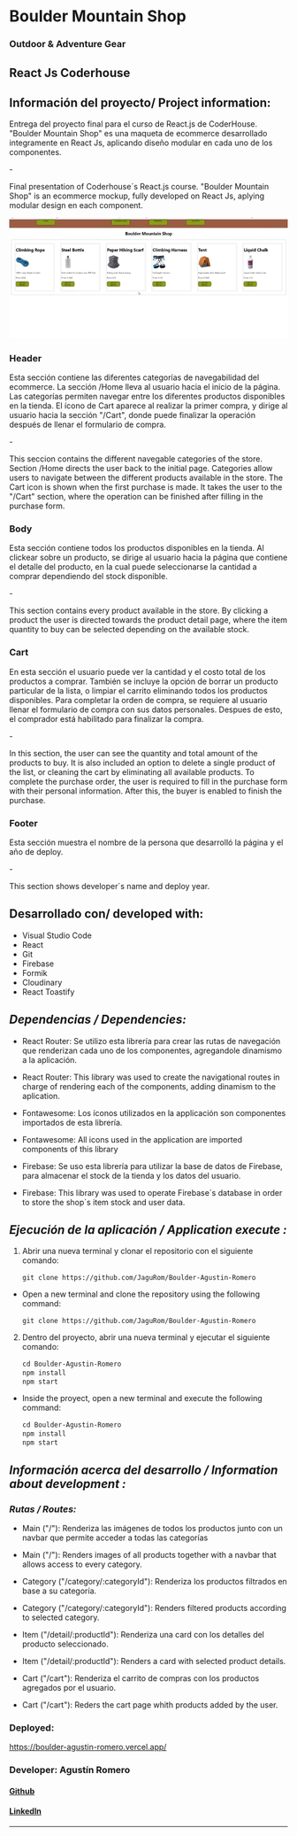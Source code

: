 # **Boulder Mountain Shop**

### Outdoor & Adventure Gear

## React Js Coderhouse

## Información del proyecto/ Project information:

<p>Entrega del proyecto final para el curso de React.js de CoderHouse.
"Boulder Mountain Shop" es una maqueta de ecommerce desarrollado integramente en React Js, aplicando diseño modular en cada uno de los componentes.</p>
-
<p>
Final presentation of Coderhouse´s React.js course.
"Boulder Mountain Shop" is an ecommerce mockup, fully developed on React Js, aplying modular design en each component.
</p>


![Demo](https://github.com/JaguRom/Boulder-Agustin-Romero/blob/correccionesTrabajoFinal/boulderGiff.gif)

### Header ###

<p>Esta sección contiene las diferentes categorías de navegabilidad del ecommerce.
La sección /Home lleva al usuario hacia el inicio de la página. Las categorías permiten navegar entre los diferentes productos disponibles en la tienda.
El ícono de Cart aparece al realizar la primer compra, y dirige al usuario hacia la sección "/Cart", donde puede finalizar la operación después de llenar el formulario de compra.</p>
-
<p>This seccion contains the different navegable categories of the store.
Section /Home directs the user back to the initial page. Categories allow users to navigate between the different products available in the store.
The Cart icon is shown when the first purchase is made. It takes the user to the "/Cart" section, where the operation can be finished after filling in the purchase form.</p>

### Body ### 

<p>Esta sección contiene todos los productos disponibles en la tienda.
Al clickear sobre un producto, se dirige al usuario hacia la página que contiene el detalle del producto, en la cual puede seleccionarse la cantidad a comprar dependiendo del stock disponible.</p>
-
<p>This section contains every product available in the store.
By clicking a product the user is directed towards the product detail page, where the item quantity to buy can be selected depending on the available stock.</p>

### Cart ###

<p>En esta sección el usuario puede ver la cantidad y el costo total de los productos a comprar.
También se incluye la opción de borrar un producto particular de la lista, o limpiar el carrito eliminando todos los productos disponibles.
Para completar la orden de compra, se requiere al usuario llenar el formulario de compra con sus datos personales.
Despues de esto, el comprador está habilitado para finalizar la compra.</p>
-
<p>In this section, the user can see the quantity and total amount of the products to buy.
It is also included an option to delete a single product of the list, or cleaning the cart by eliminating all available products.
To complete the purchase order, the user is required to fill in the purchase form with their personal information.
After this, the buyer is enabled to finish the purchase.</p>

### Footer ###

<p>Esta sección muestra el nombre de la persona que desarrolló la página y el año de deploy.</p>
-
<p>This section shows developer´s name and deploy year.</p>

## Desarrollado con/ developed with:

<ul>
    <li>Visual Studio Code</li>
    <li>React</li>
    <li>Git</li>
    <li>Firebase</li>
    <li>Formik</li>
    <li>Cloudinary</li>
    <li>React Toastify</li>
</ul>

## *Dependencias / Dependencies:*

- React Router: Se utilizo esta librería para crear las rutas de navegación que renderizan cada uno de los  componentes, agregandole dinamismo a la aplicación.
- React Router: This library was used to create the  navigational routes in charge of rendering each of the components, adding dinamism to the aplication.

- Fontawesome: Los íconos utilizados en la applicación son componentes importados de esta librería.
- Fontawesome: All icons used in the application are imported components of this library

- Firebase: Se uso esta librería para utilizar la base de datos de Firebase, para almacenar el stock de la tienda y los datos del usuario.
- Firebase: This library was used to operate Firebase´s database in order to store the shop´s item stock and user data.

## *Ejecución de la aplicación / Application execute :*

1. Abrir una nueva terminal y clonar el repositorio con el siguiente comando:
    ```
    git clone https://github.com/JaguRom/Boulder-Agustin-Romero
    ```

-  Open a new terminal and clone the repository using the following command:
    ```
    git clone https://github.com/JaguRom/Boulder-Agustin-Romero
    ```

2. Dentro del proyecto, abrir una nueva terminal y ejecutar el siguiente comando:
    ```
    cd Boulder-Agustin-Romero
    npm install
    npm start
    ```
-  Inside the proyect, open a new terminal and execute the following command:
    ```
    cd Boulder-Agustin-Romero
    npm install
    npm start
    ```

## *Información acerca del desarrollo / Information about development :*
### *Rutas / Routes:*

- Main ("/"): Renderiza las imágenes de todos los productos junto con un navbar que permite acceder a todas las categorías
- Main ("/"): Renders images of all products together with a navbar that allows access to every category.

- Category ("/category/:categoryId"): Renderiza los productos filtrados en base a su categoría.
- Category ("/category/:categoryId"): Renders filtered products according to selected category.

- Item ("/detail/:productId"): Renderiza una card con los detalles del producto seleccionado.
- Item ("/detail/:productId"): Renders a card with selected product details.

- Cart ("/cart"): Renderiza el carrito de compras con los productos agregados por el usuario.
- Cart ("/cart"): Reders the cart page whith products added by the user.


### Deployed:
https://boulder-agustin-romero.vercel.app/

### Developer: Agustín Romero



#### [Github](https://github.com/JaguRom)
#### [LinkedIn](https://www.linkedin.com/in/juan-agustin-romero)


---